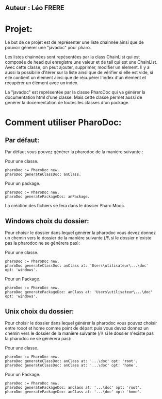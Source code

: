 ## Auteur : Léo FRERE

# Projet:

Le but de ce projet est de représenter une liste chainnée ainsi que de pouvoir générer une "javadoc" pour pharo.

Les listes chainnées sont repésentées par la class ChainList qui est composée de head qui enregistre une valeur et de tail qui est une ChainList. Avec cette classe, on peut ajouter, supprimer, modifier un élement. Il y a aussi la possibilié d'itérer sur la liste ainsi que de vérifier si elle est vide, si elle contient un élement ainsi que de récupérer l'index d'un élement et récupérer un élément avec un index.

La "javadoc" est représentée par la classe PharoDoc qui va générer la documentation html d'une classe. Mais cette classe permet aussi de genérer la docementation de toutes les classes d'un package.

# Comment utiliser PharoDoc:

## Par défaut:
Par défaut vous pouvez générer la pharodoc de la manière suivante :

Pour une classe.
```Pharo
pharoDoc := PharoDoc new.
pharoDoc generateClassDoc: anClass.
```

Pour un package.
```Pharo
pharoDoc := PharoDoc new.
pharoDoc generatePackageDoc: anPackage.
```

La création des fichiers se fera dans le dossier Pharo Mooc.

## Windows choix du dossier:
Pour choisir le dossier dans lequel générer la pharodoc vous devez donnez un chemin vers le dossier de la manière suivante (/!\ si le dossier n'existe pas la pharodoc ne se générera pas):

Pour une classe.
```Pharo
pharoDoc := PharoDoc new.
pharoDoc generateClassDoc: anClass at: 'Users\utilisateur\...\doc' opt: 'windows'.
```

Pour un Package.
```Pharo
pharoDoc := PharoDoc new.
pharoDoc generatePackageDoc: anClass at: 'Users\utilisateur\...\doc' opt: 'windows'.
```

## Unix choix du dossier:
Pour choisir le dossier dans lequel générer la pharodoc vous pouvez choisir entre rooot et home  comme point de départ puis vous devez donnez un chemin vers le dossier de la manière suivante (/!\ si le dossier n'existe pas la pharodoc ne se générera pas):

Pour une classe.
```Pharo
pharoDoc := PharoDoc new.
pharoDoc generateClassDoc: anClass at: '...\doc' opt: 'root'.
pharoDoc generateClassDoc: anClass at: '...\doc' opt: 'home'.
```

Pour un Package.
```Pharo
pharoDoc := PharoDoc new.
pharoDoc generatePackageDoc: anClass at: '...\doc' opt: 'root'.
pharoDoc generatePackageDoc: anClass at: '...\doc' opt: 'home'.
```


